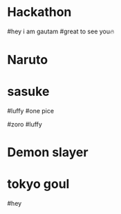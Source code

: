 # Hackathon

#hey i am gautam
#great to see you🔥


# Naruto 
# sasuke


#luffy
#one pice

#zoro
#luffy


# Demon slayer
# tokyo goul

#hey
